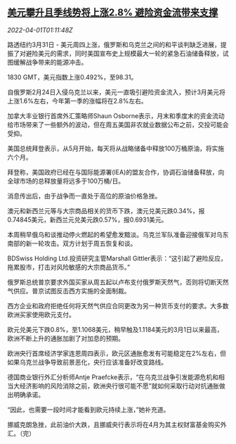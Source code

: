 <!--1648776663000-->
[美元攀升且季线势将上涨2.8% 避险资金流带来支撑](https://cn.reuters.com/article/forex-close-331-thur-idCNKCS2LT2UP)
------

<div><i>2022-04-01T01:11:48Z</i></div><p>路透纽约3月31日 - 美元周四上涨，俄罗斯和乌克兰之间的和平谈判缺乏进展，提振了对避险美元的需求，同时美国宣布史上规模最大一轮的紧急石油储备释放，试图缓解战争带来的能源冲击。</p><p>1830 GMT，美元指数上涨0.492%，至98.31。</p><p>自俄罗斯2月24日入侵乌克兰以来，美元一直吸引避险资金流入，预计3月美元将上涨1.6%左右，今年第一季的涨幅将在2.8%左右。</p><p>加拿大丰业银行首席外汇策略师Shaun Osborne表示，月末和季度末的资金流动给市场带来了一些额外的波动，但在周五美国非农就业数据公布之前，交投可能会受抑。</p><p>美国总统拜登表示，从5月开始，每天将从战略储备中释放100万桶原油，将实施六个月。</p><p>拜登称，美国政府已经在与国际能源署(IEA)的盟友合作，协调石油储备释放，向全球市场的总释放量将远多于100万桶/日。</p><p>消息传出后，由于战争而一直处于高位的原油价格急挫。</p><p>澳元和新西兰元等与大宗商品相关的货币下跌，澳元兑美元跌0.34%，报0.74845美元，新西兰元兑美元跌0.57%，报0.6931美元。</p><p>本周稍早俄乌和谈推动停火燃起的希望愈发黯淡。乌克兰军队准备迎接俄军对乌东南部的新一轮攻击。双方计划于周五恢复和谈。</p><p>BDSwiss Holding Ltd.投资研究主管Marshall Gittler表示：“这引起了避险反应，拖累股市，打击对风险敏感的大宗商品货币。”</p><p>俄罗斯总统普京要求外国买家从周五起以卢布支付俄罗斯天然气，否则将切断天然气供应。普京试图反击西方实施的全面制裁。</p><p>西方企业和政府拒绝任何将天然气供应合同更改为另一种货币支付的要求。大多数欧洲买家使用欧元支付。</p><p>欧元兑美元下跌0.8%，至1.1068美元，稍早触及1.1184美元的3月1日以来最高，欧洲不断上升的通胀加剧了对加息的预期。</p><p>欧洲央行首席经济学家连恩周四表示，欧元区通胀愈发有可能稳定在2%左右，但如果乌克兰战争导致前景恶化，央行应该准备好改变路线。</p><p>德国商业银行外汇分析师Antje Praefcke表示，“在乌克兰战争引发能源危机和相当大经济影响的风险消除之前，欧洲央行很可能不愿”就如何采取行动对抗通胀做出明确承诺。</p><p>“因此，也需要一段时间才能看到欧元持续上涨，”她补充道。</p><p>挪威克朗急挫，此前油价大跌，且挪威央行表示将在4月为其主权财富基金购买外汇。（完）</p>
